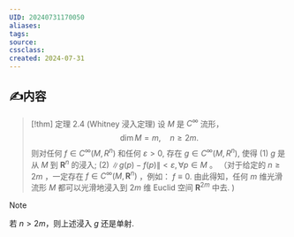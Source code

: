 ```yaml
---
UID: 20240731170050 
aliases: 
tags: 
source: 
cssclass: 
created: 2024-07-31
---
```


## ✍内容
> [!thm]
> 定理 2.4 (Whitney 浸入定理) 设 $M$ 是 $C^{\infty}$ 流形，$$\operatorname{dim} M=m, \quad n \geqslant 2 m .$$
则对任何 $f \in C^{\infty}\left(M, R^n\right)$ 和任何 $\varepsilon>0$, 存在 $g \in C^{\infty}\left(M, R^n\right)$, 使得
(1) $g$ 是从 $M$ 到 $\boldsymbol{R}^n$ 的浸入;
(2) $\|g(p)-f(p)\|<\varepsilon, \forall p \in M$ 。
（对于给定的 $n \geqslant 2 m$ ，一定存在 $f \in C^{\infty}\left(M, \boldsymbol{R}^n\right)$ ，例如： $f \equiv 0$. 由此得知，任何 $m$ 维光滑流形 $M$ 都可以光滑地浸入到 $2 m$ 维 Euclid 空间 $\boldsymbol{R}^{2 m}$ 中去. )

> [!NOTE]
> 若 $\displaystyle n>2m$，则上述浸入 $\displaystyle g$ 还是单射.

